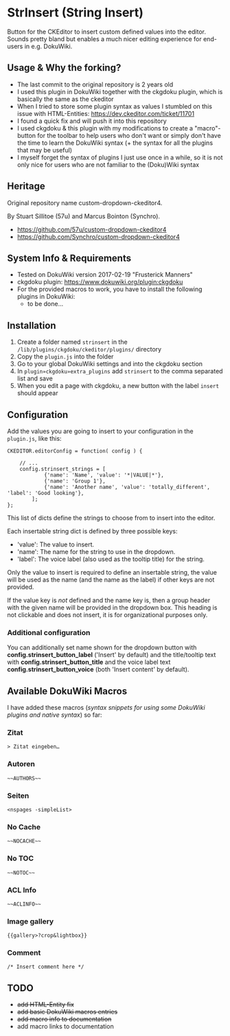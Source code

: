 StrInsert (String Insert)
=========================

Button for the CKEditor to insert custom defined values into the editor. Sounds pretty bland but enables a much nicer editing experience for end-users in e.g. DokuWiki.

## Usage & Why the forking?
* The last commit to the original repository is 2 years old
* I used this plugin in DokuWiki together with the ckgdoku plugin, which is basically the same as the ckeditor
* When I tried to store some plugin syntax as values I stumbled on this issue with HTML-Entities: https://dev.ckeditor.com/ticket/11701
* I found a quick fix and will push it into this repository
* I used ckgdoku & this plugin with my modifications to create a "macro"-button for the toolbar to help users who don't want or simply don't have the time to learn the DokuWiki syntax (+ the syntax for all the plugins that may be useful)
* I myself forget the syntax of plugins I just use once in a while, so it is not only nice for users who are not familiar to the (Doku)Wiki syntax


## Heritage
Original repository name custom-dropdown-ckeditor4.

By Stuart Sillitoe (57u) and Marcus Bointon (Synchro).

 * https://github.com/57u/custom-dropdown-ckeditor4
 * https://github.com/Synchro/custom-dropdown-ckeditor4
 
## System Info & Requirements
* Tested on DokuWiki version 2017-02-19 "Frusterick Manners"
* ckgdoku plugin: https://www.dokuwiki.org/plugin:ckgdoku
* For the provided macros to work, you have to install the following plugins in DokuWiki:
   - to be done...

## Installation

1. Create a folder named `strinsert` in the `/lib/plugins/ckgdoku/ckeditor/plugins/` directory
2. Copy the `plugin.js` into the folder
3. Go to your global DokuWiki settings and into the ckgdoku section
4. In `plugin»ckgdoku»extra_plugins` add `strinsert` to the comma separated list and save
5. When you edit a page with ckgdoku, a new button with the label `insert` should appear

## Configuration

Add the values you are going to insert to your configuration in the `plugin.js`, like this:

```
CKEDITOR.editorConfig = function( config ) {

    // ...
    config.strinsert_strings = [
			{'name': 'Name', 'value': '*|VALUE|*'},
			{'name': 'Group 1'},
			{'name': 'Another name', 'value': 'totally_different', 'label': 'Good looking'},
		];
};
```

This list of dicts define the strings to choose from to insert into the editor.

Each insertable string dict is defined by three possible keys:
 * 'value': The value to insert.
 * 'name': The name for the string to use in the dropdown.
 * 'label': The voice label (also used as the tooltip title) for the string.

Only the value to insert is required to define an insertable string, the value will be used as the name (and the name as the label) if other keys are not provided.

If the value key is *not* defined and the name key is, then a group header with the given name will be provided in the dropdown box.  This heading is not clickable and does not insert, it is for organizational purposes only.

### Additional configuration

You can additionally set name shown for the dropdown button with **config.strinsert_button_label** ('Insert' by default) and the title/tooltip text with  **config.strinsert_button_title** and the voice label text **config.strinsert_button_voice** (both 'Insert content' by default).

## Available DokuWiki Macros
I have added these macros (*syntax snippets for using some DokuWiki plugins and native syntax*) so far:

### Zitat
```> Zitat eingeben…```

### Autoren
```~~AUTHORS~~```

### Seiten
```<nspages -simpleList>```

### No Cache
```~~NOCACHE~~```

### No TOC
```~~NOTOC~~```

### ACL Info
```~~ACLINFO~~```

### Image gallery
```{{gallery>?crop&lightbox}}```

### Comment
```/* Insert comment here */```


## TODO
* ~~add HTML-Entity fix~~
* ~~add basic DokuWiki macros entries~~
* ~~add macro info to documentation~~
* add macro links to documentation
